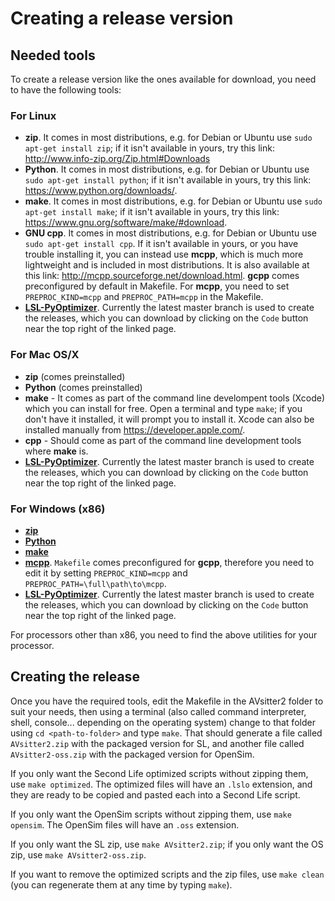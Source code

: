 # Creating a release version

## Needed tools

To create a release version like the ones available for download, you need to have the following tools:

### For Linux

- **zip**. It comes in most distributions, e.g. for Debian or Ubuntu use `sudo apt-get install zip`; if it isn't available in yours, try this link: <http://www.info-zip.org/Zip.html#Downloads>
- **Python**. It comes in most distributions, e.g. for Debian or Ubuntu use `sudo apt-get install python`; if it isn't available in yours, try this link: <https://www.python.org/downloads/>.
- **make**. It comes in most distributions, e.g. for Debian or Ubuntu use `sudo apt-get install make`; if it isn't available in yours, try this link: <https://www.gnu.org/software/make/#download>.
- **GNU cpp**. It comes in most distributions, e.g. for Debian or Ubuntu use `sudo apt-get install cpp`. If it isn't available in yours, or you have trouble installing it, you can instead use **mcpp**, which is much more lightweight and is included in most distributions. It is also available at this link: <http://mcpp.sourceforge.net/download.html>. **gcpp** comes preconfigured by default in Makefile. For **mcpp**, you need to set `PREPROC_KIND=mcpp` and `PREPROC_PATH=mcpp` in the Makefile.
- [**LSL-PyOptimizer**](https://github.com/Sei-Lisa/LSL-PyOptimizer). Currently the latest master branch is used to create the releases, which you can download by clicking on the `Code` button near the top right of the linked page.

### For Mac OS/X

- **zip** (comes preinstalled)
- **Python** (comes preinstalled)
- **make** - It comes as part of the command line develompent tools (Xcode) which you can install for free. Open a terminal and type `make`; if you don't have it installed, it will prompt you to install it. Xcode can also be installed manually from <https://developer.apple.com/>.
- **cpp** - Should come as part of the command line development tools where **make** is.
- [**LSL-PyOptimizer**](https://github.com/Sei-Lisa/LSL-PyOptimizer). Currently the latest master branch is used to create the releases, which you can download by clicking on the `Code` button near the top right of the linked page.

### For Windows (x86)

- [**zip**](http://www.info-zip.org/Zip.html#Downloads)
- [**Python**](https://www.python.org/downloads/)
- [**make**](http://gnuwin32.sourceforge.net/packages/make.htm#download)
- [**mcpp**](http://mcpp.sourceforge.net/download.html). `Makefile` comes preconfigured for **gcpp**, therefore you need to edit it by setting `PREPROC_KIND=mcpp` and `PREPROC_PATH=\full\path\to\mcpp`.
- [**LSL-PyOptimizer**](https://github.com/Sei-Lisa/LSL-PyOptimizer). Currently the latest master branch is used to create the releases, which you can download by clicking on the `Code` button near the top right of the linked page.

For processors other than x86, you need to find the above utilities for your processor.

## Creating the release

Once you have the required tools, edit the Makefile in the AVsitter2 folder to suit your needs, then using a terminal (also called command interpreter, shell, console... depending on the operating system) change to that folder using `cd <path-to-folder>` and type `make`. That should generate a file called `AVsitter2.zip` with the packaged version for SL, and another file called `AVsitter2-oss.zip` with the packaged version for OpenSim.

If you only want the Second Life optimized scripts without zipping them, use `make optimized`. The optimized files will have an `.lslo` extension, and they are ready to be copied and pasted each into a Second Life script.

If you only want the OpenSim scripts without zipping them, use `make opensim`. The OpenSim files will have an `.oss` extension.

If you only want the SL zip, use `make AVsitter2.zip`; if you only want the OS zip, use `make AVsitter2-oss.zip`.

If you want to remove the optimized scripts and the zip files, use `make clean` (you can regenerate them at any time by typing `make`).

